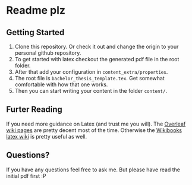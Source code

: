 # Readme plz
## Getting Started
1. Clone this repository. Or check it out and change the origin to your personal github repository.
2. To get started with latex checkout the generated pdf file in the root folder.  
3. After that add your configuration in `content_extra/properties`.
4. The root file is `bachelor_thesis_template.tex`. Get somewhat comfortable with how that one works.
5. Then you can start writing your content in the folder `content/`.

## Furter Reading
If you need more guidance on Latex (and trust me you will). The [Overleaf wiki pages](https://www.overleaf.com/learn) are pretty decent most of the time. Otherwise the [Wikibooks latex wiki](https://en.wikibooks.org/wiki/LaTeX) is pretty useful as well.

## Questions?
If you have any questions feel free to ask me. But please have read the initial pdf first :P